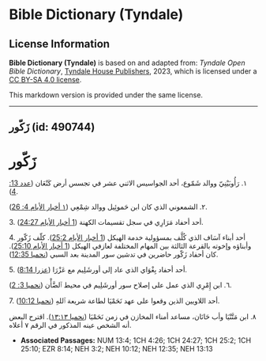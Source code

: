 # Bible Dictionary (Tyndale)

## License Information

**Bible Dictionary (Tyndale)** is based on and adapted from: _Tyndale Open Bible Dictionary_, [Tyndale House Publishers](https://tyndaleopenresources.com/), 2023, which is licensed under a [CC BY-SA 4.0 license](https://creativecommons.org/licenses/by-sa/4.0/legalcode.en).

This markdown version is provided under the same license.



--------------------------------

## زَكّور (id: 490744)

زَكّور
======

١. رَأُوبَيْنِيّ ووالد شَمّوع، أحد الجواسيس الاثني عشر في تجسس أرض كَنْعَان ([عدد 13: 4](https://ref.ly/Num13:4)).

٢. الشمعوني الذي كان ابن حَموئِيل ووالد شِمْعِي ([١ أخبار الأيام 4: 26](https://ref.ly/1Chr4:26)).

3\. أحد أحفاد مَرَارِي في سجل تقسيمات الكهنة ([1 أخبار الأيام 24:27](https://ref.ly/1Chr24:27)).

4\. أحد أبناء آسَاف الذي كُلَّف بمسؤولية خدمة الهيكل ([1 أخبار الأيام 25:2](https://ref.ly/1Chr25:2)). كلّف زَكّور وأبناؤه وإخوته بالقرعة الثالثة بين المهام المختلفة لعازفي الهيكل ([1 أخبار الأيام 25:10](https://ref.ly/1Chr25:10)). كان أحفاد زَكّور حاضرين في تدشين سور المدينة بعد السبي ([نحميا 12:35](https://ref.ly/Neh12:35)).

5\. أحد أحفاد بِغْوَاي الذي عاد إلى أورشَلِيم مع عَزْرَا ([عزرا 8:14](https://ref.ly/Ezra8:14)).

٦. ابن إِمْرِي الذي عمل على إصلاح سور أورشَلِيم في محيط ٱلضَّأْن ([نحميا 3: 2](https://ref.ly/Neh3:2)).

7\. أحد اللاويين الذين وقعوا على عهد نَحَمْيَا لطاعة شريعة ٱللهِ ([نحميا 10:12](https://ref.ly/Neh10:12)).

٨. ابن مَتَّنْيَا وأب حَانَان، مساعد أمناء المخازن في زمن نَحَمْيَا ([نحميا ١٣:١٣](https://ref.ly/Neh13:13)). اقترح البعض أنه الشخص عينه المذكور في الرقم ٧ أعلاه.

* **Associated Passages:** NUM 13:4; 1CH 4:26; 1CH 24:27; 1CH 25:2; 1CH 25:10; EZR 8:14; NEH 3:2; NEH 10:12; NEH 12:35; NEH 13:13

